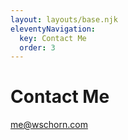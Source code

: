 ```yaml
---
layout: layouts/base.njk
eleventyNavigation:
  key: Contact Me
  order: 3
---
```

# Contact Me

[me@wschorn.com](mailto:me@wschorn.com)